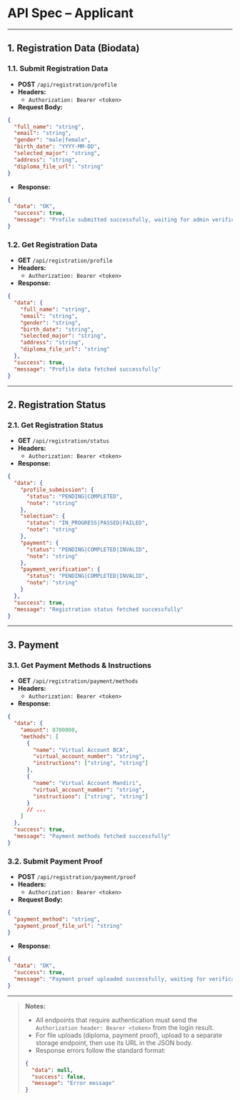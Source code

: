 # API Spec – Applicant

---

## 1. Registration Data (Biodata)

### 1.1. Submit Registration Data
- **POST** `/api/registration/profile`
- **Headers:**
  - `Authorization: Bearer <token>`
- **Request Body:**
```json
{
  "full_name": "string",
  "email": "string",
  "gender": "male|female",
  "birth_date": "YYYY-MM-DD",
  "selected_major": "string",
  "address": "string",
  "diploma_file_url": "string"
}
```
- **Response:**
```json
{
  "data": "OK",
  "success": true,
  "message": "Profile submitted successfully, waiting for admin verification"
}
```

### 1.2. Get Registration Data
- **GET** `/api/registration/profile`
- **Headers:**
  - `Authorization: Bearer <token>`
- **Response:**
```json
{
  "data": {
    "full_name": "string",
    "email": "string",
    "gender": "string",
    "birth_date": "string",
    "selected_major": "string",
    "address": "string",
    "diploma_file_url": "string"
  },
  "success": true,
  "message": "Profile data fetched successfully"
}
```

---

## 2. Registration Status

### 2.1. Get Registration Status
- **GET** `/api/registration/status`
- **Headers:**
  - `Authorization: Bearer <token>`
- **Response:**
```json
{
  "data": {
    "profile_submission": {
      "status": "PENDING|COMPLETED",
      "note": "string"
    },
    "selection": {
      "status": "IN_PROGRESS|PASSED|FAILED",
      "note": "string"
    },
    "payment": {
      "status": "PENDING|COMPLETED|INVALID",
      "note": "string"
    },
    "payment_verification": {
      "status": "PENDING|COMPLETED|INVALID",
      "note": "string"
    }
  },
  "success": true,
  "message": "Registration status fetched successfully"
}
```

---

## 3. Payment

### 3.1. Get Payment Methods & Instructions
- **GET** `/api/registration/payment/methods`
- **Headers:**
  - `Authorization: Bearer <token>`
- **Response:**
```json
{
  "data": {
    "amount": 8700000,
    "methods": [
      {
        "name": "Virtual Account BCA",
        "virtual_account_number": "string",
        "instructions": ["string", "string"]
      },
      {
        "name": "Virtual Account Mandiri",
        "virtual_account_number": "string",
        "instructions": ["string", "string"]
      }
      // ...
    ]
  },
  "success": true,
  "message": "Payment methods fetched successfully"
}
```

### 3.2. Submit Payment Proof
- **POST** `/api/registration/payment/proof`
- **Headers:**
  - `Authorization: Bearer <token>`
- **Request Body:**
```json
{
  "payment_method": "string",
  "payment_proof_file_url": "string"
}
```
- **Response:**
```json
{
  "data": "OK",
  "success": true,
  "message": "Payment proof uploaded successfully, waiting for verification"
}
```

---

> **Notes:**
> - All endpoints that require authentication must send the `Authorization header: Bearer <token>` from the login result.
> - For file uploads (diploma, payment proof), upload to a separate storage endpoint, then use its URL in the JSON body.
> - Response errors follow the standard format:
> ```json
> {
>   "data": null,
>   "success": false,
>   "message": "Error message"
> }
> ``` 